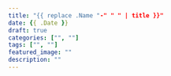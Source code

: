 ```yaml
---
title: "{{ replace .Name "-" " " | title }}"
date: {{ .Date }}
draft: true
categories: ["", ""]
tags: ["", ""]
featured_image: ""
description: ""
---
```


